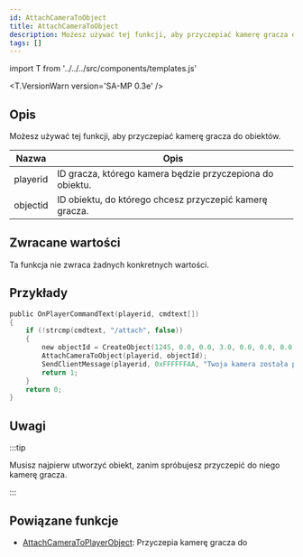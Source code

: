 ```yaml
---
id: AttachCameraToObject
title: AttachCameraToObject
description: Możesz używać tej funkcji, aby przyczepiać kamerę gracza do obiektów.
tags: []
---
```


import T from '../../../src/components/templates.js'

<T.VersionWarn version='SA-MP 0.3e' />

## Opis

Możesz używać tej funkcji, aby przyczepiać kamerę gracza do obiektów.

| Nazwa    | Opis                                                      |
| -------- | --------------------------------------------------------- |
| playerid | ID gracza, którego kamera będzie przyczepiona do obiektu. |
| objectid | ID obiektu, do którego chcesz przyczepić kamerę gracza.   |

## Zwracane wartości

Ta funkcja nie zwraca żadnych konkretnych wartości.

## Przykłady

```c
public OnPlayerCommandText(playerid, cmdtext[])
{
    if (!strcmp(cmdtext, "/attach", false))
    {
        new objectId = CreateObject(1245, 0.0, 0.0, 3.0, 0.0, 0.0, 0.0);
        AttachCameraToObject(playerid, objectId);
        SendClientMessage(playerid, 0xFFFFFFAA, "Twoja kamera została przyczepiona do obiektu.");
        return 1;
    }
    return 0;
}
```

## Uwagi

:::tip

Musisz najpierw utworzyć obiekt, zanim spróbujesz przyczepić do niego kamerę gracza.

:::

## Powiązane funkcje

- [AttachCameraToPlayerObject](AttachCameraToPlayerObject): Przyczepia kamerę gracza do 

